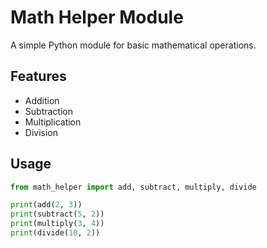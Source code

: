 # Math Helper Module

A simple Python module for basic mathematical operations.

## Features

- Addition
- Subtraction
- Multiplication
- Division

## Usage

```python
from math_helper import add, subtract, multiply, divide

print(add(2, 3))
print(subtract(5, 2))
print(multiply(3, 4))
print(divide(10, 2))


